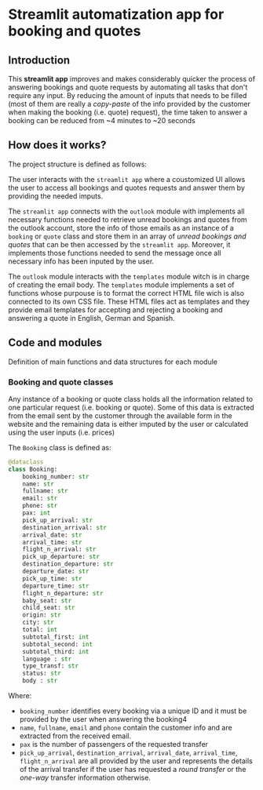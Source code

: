 # Streamlit automatization app for booking and quotes

## Introduction

This **streamlit app** improves and makes considerably quicker the process of answering bookings and quote requests by automating all tasks that don't require any input. By reducing the amount of inputs that needs to be filled (most of them are really a *copy-paste* of the info provided by the customer when making the booking (i.e. quote) request), the time taken to answer a booking can be reduced from ~4 minutes to ~20 seconds

## How does it works?

The project structure is defined as follows:

The user interacts with the `streamlit app` where a coustomized UI allows the user to access all bookings and quotes requests and answer them by providing the needed imputs.

The `streamlit app` connects with the `outlook` module with implements all necessary functions needed to retrieve unread bookings and quotes from the outlook account, store the info of those emails as an instance of a `booking` or `quote` class and store them in an array of *unread bookings and quotes* that can be then accessed by the `streamlit app`. Moreover, it implements those functions needed to send the message once all necessary info has been inputed by the user.

The `outlook` module interacts with the `templates` module witch is in charge of creating the email body. The `templates` module implements a set of functions whose purpouse is to format the correct HTML file wich is also connected to its own CSS file. These HTML files act as templates and they provide email templates for accepting and rejecting a booking and answering a quote in English, German and Spanish.


## Code and modules
Definition of main functions and data structures for each module

### Booking and quote classes

Any instance of a booking or quote class holds all the information related to one particular request (i.e. booking or quote). Some of this data is extracted from the email sent by the customer through the available form in the website and the remaining data is either imputed by the user or calculated using the user inputs (i.e. prices)

The `Booking` class is defined as:

```python
@dataclass
class Booking:
	booking_number: str
	name: str
	fullname: str
	email: str
	phone: str
	pax: int
	pick_up_arrival: str
	destination_arrival: str
	arrival_date: str
	arrival_time: str
	flight_n_arrival: str
	pick_up_departure: str
	destination_departure: str
	departure_date: str
	pick_up_time: str
	departure_time: str
	flight_n_departure: str
	baby_seat: str
	child_seat: str
	origin: str
	city: str
	total: int
	subtotal_first: int
	subtotal_second: int
	subtotal_third: int
	language : str
	type_transf: str
	status: str
	body : str

```

Where:
  - `booking_number` identifies every booking via a unique ID and it must be provided by the user when answering the booking4
  - `name`, `fullname`, `email` and `phone` contain the customer info and are extracted from the received email.
  - `pax` is the number of passengers of the requested transfer
  - `pick_up_arrival`, `destination_arrival`, `arrival_date`, `arrival_time`, `flight_n_arrival` are all provided by the user and represents the details of the arrival transfer if the user has requested a *round transfer* or the *one-way* transfer information otherwise.
